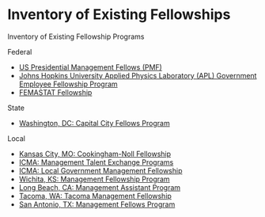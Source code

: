 # Inventory of Existing Fellowships

Inventory of Existing Fellowship Programs

Federal

* [US Presidential Management Fellows (PMF)](https://www.pmf.gov/the-opportunity/pmf-as-a-pathway/)
* [Johns Hopkins University Applied Physics Laboratory (APL) Government Employee Fellowship Program](https://www.jhuapl.edu/work/partnerships/government-employee-fellowship-program)
* [FEMASTAT Fellowship](https://www.fema.gov/enterprise-analytics-division)

State

* [Washington, DC: Capital City Fellows Program](http://dchr.dc.gov/page/capital-city-fellows-program)

Local

* [Kansas City, MO: Cookingham-Noll Fellowship](https://www.kcmo.gov/city-hall/departments/city-manager-s-office/cookingham-noll-management-fellowship)
* [ICMA: Management Talent Exchange Programs](https://icma.org/management-talent-exchange-programs)
* [ICMA: Local Government Management Fellowship](https://icma.org/page/local-government-management-fellowship)
* [Wichita, KS: Management Fellowship Program](https://www.governmentjobs.com/careers/wichita/jobs/newprint/2994680)
* [Long Beach, CA: Management Assistant Program](http://www.longbeach.gov/jobs/media-library/documents/management-assistant-program-brochure/)
* [Tacoma, WA: Tacoma Management Fellowship](https://www.cityoftacoma.org/government/city_departments/City_Managers_Office/management_fellowship)
* [San Antonio, TX: Management Fellows Program](http://www.sanantonio.gov/hr/CareerCenter.aspx#13706901-management-fellows)
